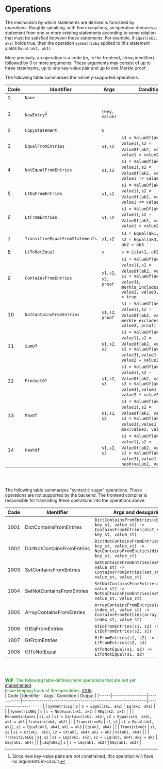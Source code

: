 # Operations
The mechanism by which statements are derived is furnished by *operations*. Roughly speaking, with few exceptions, an operation deduces a statement from one or more existing statements according to some relation that must be satisfied between these statements. For example, if `Equal(ak1, ak2)` holds true, then the operation `SymmetricEq` applied to this statement yields `Equal(ak2, ak1)`.

More precisely, an operation is a code (or, in the frontend, string identifier) followed by 0 or more arguments. These arguments may consist of up to three statements, up to one key-value pair and up to one Merkle proof.

The following table summarises the natively-supported operations:

| Code | Identifier            | Args                | Condition                                                                                                             | Output                                                         |
|------|-----------------------|---------------------|-----------------------------------------------------------------------------------------------------------------------|----------------------------------------------------------------|
| 0    | `None`                |                     |                                                                                                                       | `None`                                                         |
| 1    | `NewEntry`[^newentry] | `(key, value)`      |                                                                                                                       | `ValueOf(ak, value)`, where `ak` has key `key` and origin ID 1 |
| 2    | `CopyStatement`       | `s`                 |                                                                                                                       |                                                                |
| 3    | `EqualFromEntries`             | `s1`, `s2`          | `s1 = ValueOf(ak1, value1)`, `s2 = ValueOf(ak2, value2)`, `value1 = value2`                                           | `Eq(ak1, ak2)`                                                 |
| 4    | `NotEqualFromEntries`            | `s1`, `s2`          | `s1 = ValueOf(ak1, value1)`, `s2 = ValueOf(ak2, value2)`, `value1 != value2`                                          | `NEq(ak1, ak2)`                                                |
| 5    | `LtEqFromEntries`             | `s1`, `s2`          | `s1 = ValueOf(ak1, value1)`, `s2 = ValueOf(ak2, value2)`, `value1 <= value2`                                           | `LtEq(ak1, ak2)`                                                 |
| 6    | `LtFromEntries`            | `s1`, `s2`          | `s1 = ValueOf(ak1, value1)`, `s2 = ValueOf(ak2, value2)`, `value1 < value2`                                          | `Lt(ak1, ak2)`                                                |
| 7    | `TransitiveEqualFromStatements`        | `s1`, `s2`          | `s1 = Equal(ak1, ak2)`, `s2 = Equal(ak3, ak4)`, `ak2 = ak3`                                                           | `Eq(ak1, ak4)`                                                 |
| 8    | `LtToNotEqual`             | `s`                 | `s = Lt(ak1, ak2)`                                                                                                    | `NEq(ak1, ak2)`                                                |
| 9   | `ContainsFromEntries`       | `s1`, `s2`, `s3`, `proof` | `s1 = ValueOf(ak1, value1)`, `s2 = ValueOf(ak2, value2)`, `s3 = ValueOf(ak3, value3)`, `merkle_includes(value1, value2, value3, proof) = true`             | `Contains(ak1, ak2, ak3)`                                           |
| 10   | `NotContainsFromEntries`       | `s1`, `s2`, `proof` | `s1 = ValueOf(ak1, value1)`, `s2 = ValueOf(ak2, value2)`, `merkle_excludes(value1, value2, proof) = true`             | `NotContains(ak1, ak2)`                                           |
| 11   | `SumOf`               | `s1`, `s2`, `s3`    | `s1 = ValueOf(ak1, value1)`, `s2 = ValueOf(ak2, value2)`, `s3 = ValueOf(ak3, value3)`, `value1 = value2 + value3`     | `SumOf(ak1, ak2, ak3)`                                         |
| 12   | `ProductOf`           | `s1`, `s2`, `s3`    | `s1 = ValueOf(ak1, value1)`, `s2 = ValueOf(ak2, value2)`, `s3 = ValueOf(ak3, value3)`, `value1 = value2 * value3`     | `ProductOf(ak1, ak2, ak3)`                                     |
| 13   | `MaxOf`               | `s1`, `s2`, `s3`    | `s1 = ValueOf(ak1, value1)`, `s2 = ValueOf(ak2, value2)`, `s3 = ValueOf(ak3, value3)`, `value1 = max(value2, value3)` | `MaxOf(ak1, ak2, ak3)`                                         |
| 14   | `HashOf`              | `s1`, `s2`, `s3`    | `s1 = ValueOf(ak1, value1)`, `s2 = ValueOf(ak2, value2)`, `s3 = ValueOf(ak3, value3)`, `value1 = hash(value2, value3)`| `HashOf(ak1, ak2, ak3)`                                        |

<!-- NOTE: should we 'uniformize' the names? eg. currently we have `EntryGt` and `GtToNEq` -->

<br><br>

The following table summarizes "syntactic sugar" operations.  These operations are not supported by the backend.  The frontend compiler is responsible for translating these operations into the operations above.

| Code | Identifier            | Args and desugaring              | 
|------|-----------------------|---------------------|
| 1001 | DictContainsFromEntries | `DictContainsFromEntries(dict_st, key_st, value_st) -> ContainsFromEntries(dict_st, key_st, value_st)` |
| 1002 | DictNotContainsFromEntries | `DictNotContainsFromEntries(dict_st, key_st, value_st) -> NotContainsFromEntries(dict_st, key_st, value_st)` |
| 1003 | SetContainsFromEntries | `SetContainsFromEntries(set_st, value_st) -> ContainsFromEntries(set_st, value_st, value_st)` |
| 1004 | SetNotContainsFromEntries | `SetNotContainsFromEntries(set_st, value_st) -> NotContainsFromEntries(set_st, value_st, value_st)` |
| 1005 | ArrayContainsFromEntries | `ArrayContainsFromEntries(array_st, index_st, value_st) -> ContainsFromEntries(array_st, index_st, value_st)` |
| 1006 | GtEqFromEntries | `GtEqFromEntries(s1, s2) -> LtEqFromEntries(s2, s1)` |
| 1007 | GtFromEntries | `GtFromEntries(s1, s2) -> LtFromEntries(s2, s1)` |
| 1008 | GtToNotEqual | `GtToNotEqual(s1, s2) -> LtToNotEqual(s1, s2)` |

<br><br>

<span style="color:green"><b>WIP</b>. The following table defines more operations that are not yet [implemented](https://github.com/0xPARC/pod2/blob/main/src/middleware/operation.rs#L20).<br>
Issue keeping track of the operations: [#108](https://github.com/0xPARC/pod2/issues/108).
</span><br>
| Code | Identifier       | Args       | Condition                                                      | Output               |
|------|------------------|------------|----------------------------------------------------------------|----------------------|
|      | `SymmetricEq`    | `s`        | `s = Equal(ak1, ak2)`                                          | `Eq(ak2, ak1)`       |
|      | `SymmetricNEq`   | `s`        | `s = NotEqual(ak1, ak2)`                                       | `NEq(ak2, ak1)`      |
|      | `RenameSintains` | `s1`, `s2` | `s1 = Sintains(ak1, ak2)`, `s2 = Equal(ak3, ak4)`, `ak1 = ak3` | `Sintains(ak4, ak2)` |
|      | `TransitiveEq`   | `s1`, `s2` | `s1 = Equal(ak1, ak2)`, `s2 = Equal(ak3, ak4)`, `ak2 = ak3`    | `Eq(ak1, ak4)`       |
|      | `TransitiveGt`   | `s1`, `s2` | `s1 = Gt(ak1, ak2)`, `s2 = Gt(ak3, ak4)`, `ak2 = ak3`          | `Gt(ak1, ak4)`       |
|      | `TransitiveLEq`  | `s1`, `s2` | `s1 = LEq(ak1, ak2)`, `s2 = LEq(ak3, ak4)`, `ak2 = ak3`        | `LEq(ak1, ak4)`      |
|      | `LEqToNEq`       | `s`        | `s = LEq(ak1, ak2)`                                            | `NEq(ak1, ak2)`      |


[^newentry]: Since new key-value pairs are not constrained, this operation will have no arguments in-circuit.
